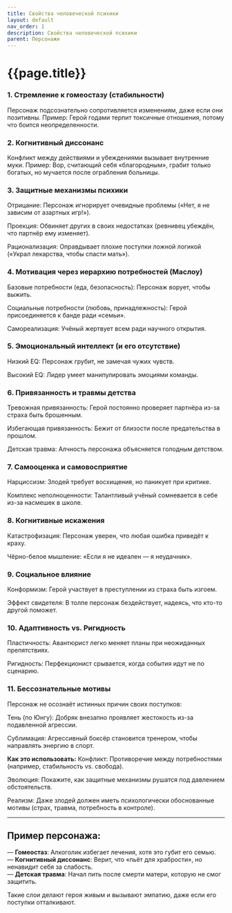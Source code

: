 ```yaml
---
title: Свойства человеческой психики
layout: default
nav_order: 1
description: Свойства человеческой психики
parent: Персонажи
---
```


# {{page.title}}

### 1. Стремление к гомеостазу (стабильности)
Персонаж подсознательно сопротивляется изменениям, даже если они позитивны.
Пример: Герой годами терпит токсичные отношения, потому что боится неопределенности.

### 2. Когнитивный диссонанс
Конфликт между действиями и убеждениями вызывает внутренние муки.
Пример: Вор, считающий себя «благородным», грабит только богатых, но мучается после ограбления больницы.

### 3. Защитные механизмы психики
Отрицание: Персонаж игнорирует очевидные проблемы («Нет, я не зависим от азартных игр!»).

Проекция: Обвиняет других в своих недостатках (ревнивец убеждён, что партнёр ему изменяет).

Рационализация: Оправдывает плохие поступки ложной логикой («Украл лекарства, чтобы спасти мать»).

### 4. Мотивация через иерархию потребностей (Маслоу)
Базовые потребности (еда, безопасность): Персонаж ворует, чтобы выжить.

Социальные потребности (любовь, принадлежность): Герой присоединяется к банде ради «семьи».

Самореализация: Учёный жертвует всем ради научного открытия.

### 5. Эмоциональный интеллект (и его отсутствие)
Низкий EQ: Персонаж грубит, не замечая чужих чувств.

Высокий EQ: Лидер умеет манипулировать эмоциями команды.

### 6. Привязанность и травмы детства
Тревожная привязанность: Герой постоянно проверяет партнёра из-за страха быть брошенным.

Избегающая привязанность: Бежит от близости после предательства в прошлом.

Детская травма: Алчность персонажа объясняется голодным детством.

### 7. Самооценка и самовосприятие
Нарциссизм: Злодей требует восхищения, но паникует при критике.

Комплекс неполноценности: Талантливый учёный сомневается в себе из-за насмешек в школе.

### 8. Когнитивные искажения
Катастрофизация: Персонаж уверен, что любая ошибка приведёт к краху.

Чёрно-белое мышление: «Если я не идеален — я неудачник».

### 9. Социальное влияние
Конформизм: Герой участвует в преступлении из страха быть изгоем.

Эффект свидетеля: В толпе персонаж бездействует, надеясь, что кто-то другой поможет.

### 10. Адаптивность vs. Ригидность
Пластичность: Авантюрист легко меняет планы при неожиданных препятствиях.

Ригидность: Перфекционист срывается, когда события идут не по сценарию.  

### 11. Бессознательные мотивы
Персонаж не осознаёт истинных причин своих поступков:

Тень (по Юнгу): Добряк внезапно проявляет жестокость из-за подавленной агрессии.

Сублимация: Агрессивный боксёр становится тренером, чтобы направлять энергию в спорт.

**Как это использовать:**
Конфликт: Противоречие между потребностями (например, стабильность vs. свобода).

Эволюция: Покажите, как защитные механизмы рушатся под давлением обстоятельств.

Реализм: Даже злодей должен иметь психологически обоснованные мотивы (страх, травма, потребность в контроле).

---

## Пример персонажа:
— **Гомеостаз**: Алкоголик избегает лечения, хотя это губит его семью.  
— **Когнитивный диссонанс**: Верит, что «пьёт для храбрости», но ненавидит себя за слабость.  
— **Детская травма**: Начал пить после смерти матери, которую не смог защитить.  

Такие слои делают героя живым и вызывают эмпатию, даже если его поступки отталкивают.